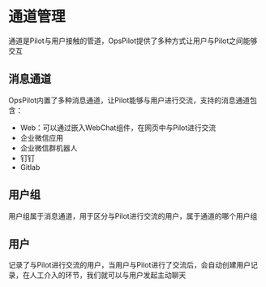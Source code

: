 # 通道管理

通道是Pilot与用户接触的管道，OpsPilot提供了多种方式让用户与Pilot之间能够交互

## 消息通道

OpsPilot内置了多种消息通道，让Pilot能够与用户进行交流，支持的消息通道包含：

* Web：可以通过嵌入WebChat组件，在网页中与Pilot进行交流
* 企业微信应用
* 企业微信群机器人
* 钉钉
* Gitlab

## 用户组

用户组属于消息通道，用于区分与Pilot进行交流的用户，属于通道的哪个用户组

## 用户

记录了与Pilot进行交流的用户，当用户与Pilot进行了交流后，会自动创建用户记录，在人工介入的环节，我们就可以与用户发起主动聊天

